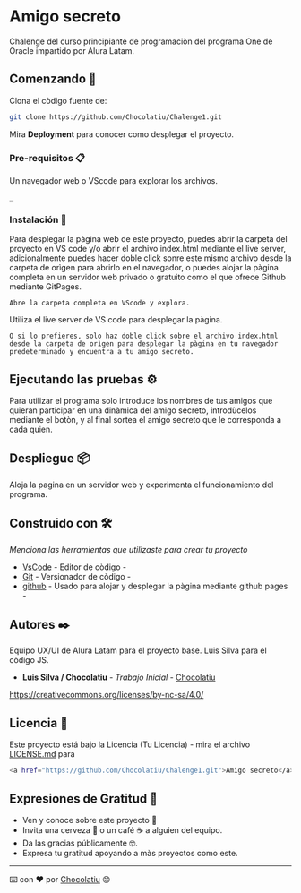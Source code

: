 # Amigo secreto

Chalenge del curso principiante de programaciòn del programa One de Oracle impartido por Alura Latam.

## Comenzando 🚀

Clona el còdigo fuente de: 

```sh
git clone https://github.com/Chocolatiu/Chalenge1.git
```


Mira **Deployment** para conocer como desplegar el proyecto.


### Pre-requisitos 📋

Un navegador web o VScode para explorar los archivos.

```
_
```

### Instalación 🔧

Para desplegar la pàgina web de este proyecto, puedes abrir la carpeta del proyecto en VS code y/o abrir el archivo index.html mediante el live server, adicionalmente puedes hacer doble click sonre este mismo archivo desde la carpeta de orìgen para abrirlo en el navegador, o puedes alojar la pàgina completa en un servidor web privado o gratuito como el que ofrece Github mediante GitPages.

```
Abre la carpeta completa en VScode y explora.
```

Utiliza el live server de VS code para desplegar la pàgina.

```
O si lo prefieres, solo haz doble click sobre el archivo index.html desde la carpeta de orìgen para desplegar la pàgina en tu navegador predeterminado y encuentra a tu amigo secreto.
```



## Ejecutando las pruebas ⚙️

Para utilizar el programa solo introduce los nombres de tus amigos que quieran participar en una dinàmica del amigo secreto, introdùcelos mediante el botòn, y al final sortea el amigo secreto que le corresponda a cada quien.



## Despliegue 📦

Aloja la pagina en un servidor web y experimenta el funcionamiento del programa.

## Construido con 🛠️

_Menciona las herramientas que utilizaste para crear tu proyecto_

* [VsCode](https://code.visualstudio.com//) - Editor de còdigo -
* [Git](https://git-scm.com/) - Versionador de còdigo -
* [github](https://github.com/) - Usado para alojar y desplegar la pàgina mediante github pages -





## Autores ✒️

Equipo  UX/UI de Alura Latam para el proyecto base. Luis Silva para el còdigo JS. 

* **Luis Silva / Chocolatiu** - *Trabajo Inicial* - [Chocolatiu](https://github.com/Chocolatiu)


https://creativecommons.org/licenses/by-nc-sa/4.0/ 

## Licencia 📄

Este proyecto está bajo la Licencia (Tu Licencia) - mira el archivo [LICENSE.md](LICENSE.md) para 

```sh
<a href="https://github.com/Chocolatiu/Chalenge1.git">Amigo secreto</a> © 2025 by <a href="https://github.com/Chocolatiu">Chocolatiu</a> is licensed under <a href="https://creativecommons.org/licenses/by-nc-sa/4.0/">Creative Commons Attribution-NonCommercial-ShareAlike 4.0 International</a><img src="https://mirrors.creativecommons.org/presskit/icons/cc.svg" alt="" style="max-width: 1em;max-height:1em;margin-left: .2em;"><img src="https://mirrors.creativecommons.org/presskit/icons/by.svg" alt="" style="max-width: 1em;max-height:1em;margin-left: .2em;"><img src="https://mirrors.creativecommons.org/presskit/icons/nc.svg" alt="" style="max-width: 1em;max-height:1em;margin-left: .2em;"><img src="https://mirrors.creativecommons.org/presskit/icons/sa.svg" alt="" style="max-width: 1em;max-height:1em;margin-left: .2em;">
```

## Expresiones de Gratitud 🎁

* Ven y conoce sobre este proyecto 📢
* Invita una cerveza 🍺 o un café ☕ a alguien del equipo. 
* Da las gracias públicamente 🤓.
* Expresa tu gratitud apoyando a màs proyectos como este.




---
⌨️ con ❤️ por [Chocolatiu](https://github.com/Chocolatiu) 😊
